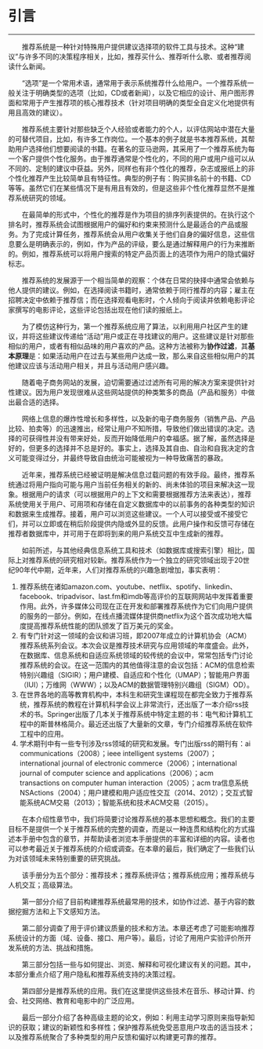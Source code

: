 # 引言
----------
&emsp;&emsp;推荐系统是一种针对特殊用户提供建议选择项的软件工具与技术。这种“建议”与许多不同的决策程序相关，比如，推荐买什么、推荐听什么歌、或者推荐阅读什么新闻。


&emsp;&emsp;“选项”是一个常用术语，通常用于表示系统推荐什么给用户。一个推荐系统一般关注于明确类型的选项（比如，CD或者新闻），以及它相应的设计、用户图形界面和常用于产生推荐项的核心推荐技术（针对项目明确的类型全自定义化地提供有用且高效的建议）。

&emsp;&emsp;推荐系统主要针对那些缺乏个人经验或者能力的个人，以评估网站中潜在大量的可替代项目，比如，有许多工作岗位。一个基本的例子就是书本推荐系统，其帮助用户选择他们想要阅读的书籍。在著名的亚马逊网，其采用了一个推荐系统为每一个客户提供个性化服务。由于推荐通常是个性化的，不同的用户或用户组可以从不同的、定制的建议中获益。另外，同样也有非个性化的推荐，杂志或报纸上的非个性化推荐产生比较简单且有特征性。典型的例子有：购买排名前十的书籍、CD等等。虽然它们在某些情况下是有用且有效的，但是这些非个性化推荐显然不是推荐系统研究的领域。

&emsp;&emsp;在最简单的形式中，个性化的推荐是作为项目的排序列表提供的。在执行这个排名时，推荐系统会试图根据用户的偏好和约束来预测什么是最适合的产品或服务。为了完成计算任务，推荐系统会从用户收集关于他们自身的偏好信息，这些信息要么是明确表示的，例如，作为产品的评级，要么是通过解释用户的行为来推断的。例如，推荐系统可以将用户搜索的特定产品页面上的选项作为用户的隐式偏好标志。


&emsp;&emsp;推荐系统的发展源于一个相当简单的观察：个体在日常的抉择中通常会依赖与他人提供的建议。例如，在选择阅读书籍时，通常依赖于同行推荐的内容；雇主在招聘决定中依赖于推荐信；而在选择观看电影时，个人倾向于阅读并依赖电影评论家撰写的电影评论，这些评论包括出现在他们读的报纸上。

&emsp;&emsp;为了模仿这种行为，第一个推荐系统应用了算法，以利用用户社区产生的建议，并将这些建议传递给“活动”用户或正在寻找建议的用户。这些建议是针对那些相似的用户，或者有相似品味的用户喜欢的产品。这种方法被称为**协作过滤**，其**基本原理**是：如果活动用户在过去与某些用户达成一致，那么来自这些相似用户的其他建议应该与活动用户相关，并且与活动用户感兴趣。

&emsp;&emsp;随着电子商务网站的发展，迫切需要通过过滤所有可用的解决方案来提供针对性建议。因为用户发现很难从这些网站提供的种类繁多的商品（产品和服务）中做出最合适的选择。

&emsp;&emsp;网络上信息的爆炸性增长和多样性，以及新的电子商务服务（销售产品、产品比较、拍卖等）的迅速推出，经常让用户不知所措，导致他们做出错误的决定。选择的可获得性并没有带来好处，反而开始降低用户的幸福感。据了解，虽然选择是好的，但更多的选择并不总是好的。事实上，选择及其自由、自治和自我决定的含义可能变得过分，并最终导致自由统治可能被视为一种导致痛苦的暴政。

&emsp;&emsp;近年来，推荐系统已经被证明是解决信息过载问题的有效手段。最终，推荐系统通过将用户指向可能与用户当前任务相关的新的、尚未体验的项目来解决这一现象。根据用户的请求（可以根据用户的上下文和需要根据推荐方法来表达），推荐系统使用关于用户、可用项和存储在自定义数据库中的以前事务的各种类型的知识和数据来生成推荐。接着，用户可以浏览这些建议。一个人可以接受或不接受它们，并可以立即或在稍后阶段提供内隐或外显的反馈。此用户操作和反馈可存储在推荐者数据库中，并可用于在即将到来的用户系统交互中生成新的推荐。

&emsp;&emsp;如前所述，与其他经典信息系统工具和技术（如数据库或搜索引擎）相比，国际上对推荐系统的研究相对较新。推荐系统作为一个独立的研究领域出现于20世纪90年代中期，近年来，人们对推荐系统的兴趣急剧增加，事实表明：

 1. 推荐系统在诸如amazon.com、youtube、netflix、spotify、linkedin、facebook、tripadvisor、last.fm和imdb等高评价的互联网网站中发挥着重要作用。此外，许多媒体公司现在正在开发和部署推荐系统作为它们向用户提供的服务的一部分。例如，在线点播流媒体提供商netflix为这个首次成功地大幅度提高推荐系统性能的团队颁发了百万美元的奖金。
 2. 有专门针对这一领域的会议和讲习班，即2007年成立的计算机协会（ACM）推荐系统系列会议。本次会议是推荐技术研究与应用领域的年度盛会。此外，在数据库、信息系统和自适应系统领域的较传统的会议中，常常包括专门讨论推荐系统的会议。在这一范围内的其他值得注意的会议包括：ACM的信息检索特别兴趣组（SIGIR）；用户建模、自适应和个性化（UMAP）；智能用户界面（IUI）；万维网（WWW）；以及ACM的数据管理特别兴趣组（SIGM）OD）。
 3. 在世界各地的高等教育机构中，本科生和研究生课程现在都完全致力于推荐系统，推荐系统的教程在计算机科学会议上非常流行，还出版了一本介绍rss技术的书。Springer出版了几本关于推荐系统中特定主题的书：电气和计算机工程中的斯普林格简介。最近还出版了大量新的文章，专门介绍推荐系统在软件工程中的应用。
 4. 学术期刊中有一些专刊涉及rss领域的研究和发展。专门出版rss的期刊有：ai communications（2008）；ieee intelligent systems（2007）；international journal of electronic commerce（2006）；international journal of computer science and applications（2006）；acm transactions on computer human interaction（2005）；acm tra信息系统NSActions（2004）；用户建模和用户适应性交互（2014、2012）；交互式智能系统ACM交易（2013）；智能系统和技术ACM交易（2015）。

&emsp;&emsp;在本介绍性章节中，我们将简要讨论推荐系统的基本思想和概念。我们的主要目标不是提供一个关于推荐系统的完整的调查，而是以一种连贯和结构化的方式描述本手册中包含的章节，并帮助读者浏览本手册提供的丰富和详细的内容。读者也可以参考最近关于推荐系统的介绍或调查。在本章的最后，我们确定了一些我们认为对该领域未来特别重要的研究挑战。

&emsp;&emsp;该手册分为五个部分：推荐技术；推荐系统评估；推荐系统应用；推荐系统与人机交互；高级算法。

&emsp;&emsp;第一部分介绍了目前构建推荐系统最常用的技术，如协作过滤、基于内容的数据挖掘方法和上下文感知方法。

&emsp;&emsp;第二部分调查了用于评价建议质量的技术和方法。本章还考虑了可能影响推荐系统设计的方面（域、设备、接口、用户等）。最后，讨论了用用户实验评价所开发系统的方法、挑战和措施。

&emsp;&emsp;第三部分包括一些与如何提出、浏览、解释和可视化建议有关的问题。其中，本部分重点介绍了用户隐私和推荐系统支持的决策过程。

&emsp;&emsp;第四部分是推荐系统的应用。我们在这里提供这些技术在音乐、移动计算、约会、社交网络、教育和电影中的广泛应用。

&emsp;&emsp;最后一部分介绍了各种高级主题的论文，例如：利用主动学习原则来指导新知识的获取；建议的新颖性和多样性；保护推荐系统免受恶意用户攻击的适当技术；以及推荐系统聚合了多种类型的用户反馈和偏好以构建更可靠的推荐。